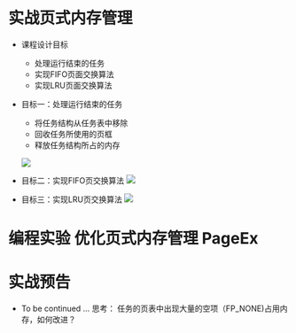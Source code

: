 # 实战页式内存管理
- 课程设计目标
    - 处理运行结束的任务
    - 实现FIFO页面交换算法
    - 实现LRU页面交换算法

- 目标一：处理运行结束的任务
    - 将任务结构从任务表中移除
    - 回收任务所使用的页框
    - 释放任务结构所占的内存

    ![](_v_images_/.png)

- 目标二：实现FIFO页交换算法
    ![](_v_images_/.png)

- 目标三：实现LRU页交换算法
    ![](_v_images_/.png)

# 编程实验 优化页式内存管理 PageEx

# 实战预告
-  To be continued …
    思考：
    任务的页表中出现大量的空项（FP_NONE)占用内存，如何改进？
